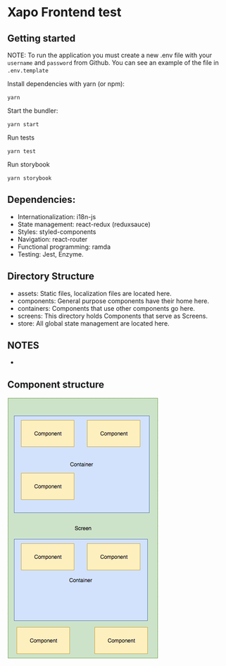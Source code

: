 # Xapo Frontend test

## Getting started
NOTE: To run the application you must create a new .env file with your `username` and `password` from Github. You can see an example of the file in `.env.template`

Install dependencies with yarn (or npm):
```
yarn
```

Start the bundler:
```
yarn start
```

Run tests
```
yarn test
```

Run storybook
```
yarn storybook
```

## Dependencies:
- Internationalization: i18n-js
- State management: react-redux (reduxsauce)
- Styles: styled-components
- Navigation: react-router
- Functional programming: ramda
- Testing: Jest, Enzyme.


## Directory Structure
- assets: Static files, localization files are located here.
- components: General purpose components have their home here.
- containers: Components that use other components go here.
- screens: This directory holds Components that serve as Screens.
- store: All global state management are located here.


## NOTES
-

## Component structure
![component-structure](./component-structure.png)
